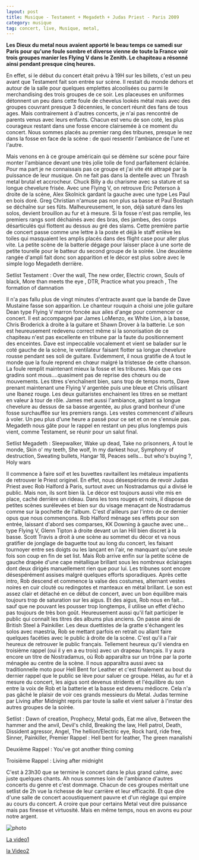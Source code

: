 ```yaml
---
layout: post
title: Musique - Testament + Megadeth + Judas Priest - Paris 2009
category: musique
tag: concert, live, Musique, metal,
---
```


**Les Dieux du metal nous avaient apporté le beau temps ce samedi sur Paris pour qu'une foule sombre et diverse vienne de toute la France voir trois groupes manier les Flying V dans le Zenith. Le chapiteau a résonné ainsi pendant presque cinq heures.**


En effet, si le début du concert était prévu à 19H sur les billets, c'est un peu avant que Testament fait son entrée sur scène. Il restait du monde dehors et autour de la salle pour quelques emplettes alcoolisées ou parmi le merchandising des trois groupes de ce soir. Les placeuses en uniformes détonnent un peu dans cette foule de chevelus lookés métal mais avec des groupes couvrant presque 3 décennies, le concert réunit des fans de tous ages. Mais contrairement à d'autres concerts, je n'ai pas rencontré de parents venus avec leurs enfants. Chacun est venu de son coté, les plus courageux restant dans une fosse encore clairsemée à ce moment du concert. Nous sommes placés au premier rang des tribunes, presque le nez dans la fosse en face de la scène : de quoi ressentir l'ambiance de l'une et l'autre.

Mais venons en à ce groupe américain qui se démène sur scène pour faire monter l'ambiance devant une très jolie toile de fond parfaitement éclairée. Pour ma part je ne connaissais pas ce groupe et j'ai vite été attrapé par la puissance de leur musique. On ne fait pas dans la dentelle avec un Thrash metal brutal et accrocheur. Chuck Billy a du charisme avec sa stature et sa longue chevelure frisée. Avec une Flying V, on retrouve Eric Peterson à droite de la scène, Alex Skolnick gardant la gauche avec une type Les Paul en bois doré. Greg Christian n'amuse pas non plus sa basse et Paul Bostaph se déchaîne sur ses fûts. Malheureusement, le son, déjà saturé dans les solos, devient brouillon au fur et à mesure. Si la fosse n'est pas remplie, les premiers rangs sont déchainés avec des bras, des jambes, des corps désarticulés qui flottent au dessus au gré des slams. Cette première partie de concert passe comme une lettre à la poste et déjà le staff enlève les toiles qui masquaient les amplis placés dans des flight case pour aller plus vite. La petite scène de la batterie dégage pour laisser place à une sorte de petite tourelle pour le batteur du second groupe de la soirée. Une deuxième rangée d'ampli fait donc son apparition et le décor est plus sobre avec le simple logo Megadeth derrière.

Setlist Testament : Over the wall, The new order, Electric crown, Souls of black, More than meets the eye , DTR, Practice what you preach , The formation of damnation

Il n'a pas fallu plus de vingt minutes d'entracte avant que la bande de Dave Mustaine fasse son apparition. Le chanteur rouquin a choisi une jolie guitare Dean type Flying V marron foncée aux ailes d'ange pour commencer ce concert. Il est accompagné par James LoMenzo, ex White Lion, à la basse, Chris Broderick à droite à la guitare et Shawn Drover à la batterie. Le son est heureusement redevenu correct même si la sonorisation de ce chapiteau n'est pas excellente en tribune par la faute du positionnement des enceintes. Dave est impeccable vocalement et vient se balader sur le coté gauche de la scène, le ventilateur faisant flotter sa longue chevelure rousse pendant ses soli de guitare. Evidemment, il nous gratifie de A tout le monde que la foule reprend en chœur malgré la tristesse de cette chanson. La foule remplit maintenant mieux la fosse et les tribunes. Mais que ces gradins sont mous….quasiment pas de reprise des chœurs ou de mouvements. Les titres s'enchaînent bien, sans trop de temps morts, Dave prenant maintenant une Flying V argentée puis une bleue et Chris utilisant une Ibanez rouge. Les deux guitaristes enchainent les titres en se mettant en valeur à tour de rôle. James met aussi l'ambiance, agitant sa longue chevelure au dessus de sa basse argentée, au plus grand bonheur d'une fosse surchauffée sur les premiers rangs. Les vestes commencent d'ailleurs à voler. Un peu plus d'une heure a passé pour ce set et on ne s'ennuie pas. Megadeth nous gâte pour le rappel en restant un peu plus longtemps puis vient, comme Testament, se réunir pour un salut final.

Setlist Megadeth : Sleepwalker, Wake up dead, Take no prisonners, A tout le monde, Skin o' my teeth, She wolf, In my darkest hour, Symphony of destruction, Sweating bullets, Hangar 18, Peaces sells... but who's buying ?, Holy wars

Il commence à faire soif et les buvettes ravitaillent les métaleux impatients de retrouver le Priest originel. En effet, nous désespérions de revoir Judas Priest avec Rob Halford à Paris, surtout avec un Nostradamus qui a divisé le public. Mais non, ils sont bien là. Le décor est toujours aussi vite mis en place, caché derrière un rideau. Dans les tons rouges et noirs, il dispose de petites scènes surélevées et bien sur du visage menaçant de Nostradamus comme sur la pochette de l'album. C'est d'ailleurs par l'intro de ce dernier opus que nous commençons. Rob Halford ménage ses effets pour son entrée, laissant d'abord ses comparses, KK Downing à gauche avec une…type Flying V, Glenn Tipton à droite devant un Ian Hill bien discret à la basse. Scott Travis a droit à une scène au sommet du décor et va nous gratifier de jonglage de baguette tout au long du concert, les faisant tournoyer entre ses doigts ou les lançant en l'air, ne manquant qu'une seule fois son coup en fin de set list. Mais Rob arrive enfin sur la petite scène de gauche drapée d'une cape métallique brillant sous les nombreux éclairages dont deux dirigés manuellement rien que pour lui. Les tribunes sont encore désespérément assises malgré quelques efforts sporadiques. Après cette intro, Rob descend et commence la valse des costumes, alternant vestes noires en cuir clouté ou redingotes et manteaux en métal brillant. Le son est assez clair et détaché en ce début de concert, avec un bon équilibre mais toujours trop de saturation sur les aigus. Et des aigus, Rob nous en fait…sauf que ne pouvant les pousser trop longtemps, il utilise un effet d'écho pas toujours de très bon goût. Heureusement aussi qu'il fait participer le public qui connaît les titres des albums plus anciens. On passe ainsi de British Steel à Painkiller. Les deux duettistes de la gratte s'échangent les solos avec maestria, Rob se mettant parfois en retrait ou allant faire quelques facéties avec le public à droite de la scène. C'est qu'il a l'air heureux de retrouver le public français. Tellement heureux qu'il viendra en troisième rappel (oui il y en a eu trois) avec un drapeau français. Il y aura encore un titre de Nostradamus, où Rob apparaîtra sur un trône par la porte ménagée au centre de la scène. Il nous apparaîtra aussi avec sa traditionnelle moto pour Hell Bent for Leather et c'est finalement au bout du dernier rappel que le public se lève pour saluer ce groupe. Hélas, au fur et à mesure du concert, les aigus sont devenus stridents et l'équilibre du son entre la voix de Rob et la batterie et la basse est devenu médiocre. Cela n'a pas gâché le plaisir de voir ces grands messieurs du Metal. Judas termine par Living after Midnight repris par toute la salle et vient saluer à l'instar des autres groupes de la soirée.

Setlist : Dawn of creation, Prophecy, Metal gods, Eat me alive, Between the hammer and the anvil, Devil's child, Breaking the law, Hell patrol, Death, Dissident agressor, Angel, The hellion/Electric eye, Rock hard, ride free, Sinner, Painkiller,
Premier Rappel : Hell bent for leather, The green manalishi

Deuxième Rappel : You've got another thing coming

Troisième Rappel : Living after midnight

C'est à 23h30 que se termine le concert dans le plus grand calme, avec juste quelques chants. Ah nous sommes loin de l'ambiance d'autres concerts du genre et c'est dommage. Chacun de ces groupes méritait une setlist de 2h vue la richesse de leur carrière et leur efficacité. Et que dire d'une salle de concert acoustiquement pauvre et d'un réglage qui empire au cours du concert. A croire que pour certains Metal veut dire puissance mais pas finesse et virtuosité. Mais en même temps, nous en avons eu pour notre argent.

![photo](http://cheziceman.files.wordpress.com/2014/11/judastestament.jpg)


[La video1](https://www.youtube.com/watch?v=tASNOwYYqIY)

[la Video2](https://www.youtube.com/watch?v=zeJ994CWe2Y)
